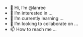 - 👋 Hi, I’m @lanree
- 👀 I’m interested in ...
- 🌱 I’m currently learning ...
- 💞️ I’m looking to collaborate on ...
- 📫 How to reach me ...

<!---
lanree/lanree is a ✨ special ✨ repository because its `README.md` (this file) appears on your GitHub profile.
You can click the Preview link to take a look at your changes.
--->
